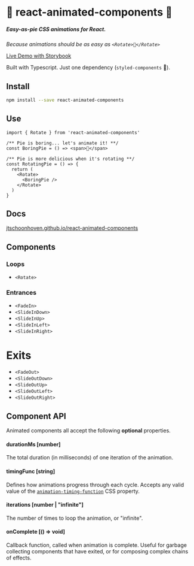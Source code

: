 # 🥧 react-animated-components 🥧

##### Easy-as-pie CSS animations for React.

_Because animations should be as easy as `<Rotate>🥧</Rotate>`_

[Live Demo with Storybook](https://jtschoonhoven.github.io/react-animated-components)

Built with Typescript. Just one dependency (`styled-components` 💅).

## Install

```sh
npm install --save react-animated-components
```

## Use

```tsx
import { Rotate } from 'react-animated-components'

/** Pie is boring... let's animate it! **/
const BoringPie = () => <span>🥧</span>

/** Pie is more delicious when it's rotating **/
const RotatingPie = () => {
  return (
    <Rotate>
      <BoringPie />
    </Rotate>
  )
}
```

## Docs

[jtschoonhoven.github.io/react-animated-components](https://jtschoonhoven.github.io/react-animated-components)

## Components

### Loops

- `<Rotate>`

### Entrances

- `<FadeIn>`
- `<SlideInDown>`
- `<SlideInUp>`
- `<SlideInLeft>`
- `<SlideInRight>`

# Exits

- `<FadeOut>`
- `<SlideOutDown>`
- `<SlideOutUp>`
- `<SlideOutLeft>`
- `<SlideOutRight>`

## Component API

Animated components all accept the following **optional** properties.

#### durationMs [number]

The total duration (in milliseconds) of one iteration of the animation.

#### timingFunc [string]

Defines how animations progress through each cycle. Accepts any valid value of the [`animation-timing-function`](https://developer.mozilla.org/en-US/docs/Web/CSS/animation-timing-function) CSS property.

#### iterations [number | "infinite"]

The number of times to loop the animation, or "infinite".

#### onComplete [() => void]

Callback function, called when animation is complete. Useful for garbage collecting components that have exited, or for composing complex chains of effects.

